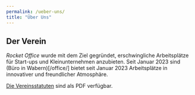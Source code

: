 ```yaml
---
permalink: /ueber-uns/
title: "Über Uns"
---
```


## Der Verein

_Rocket Office_ wurde mit dem Ziel gegründet, erschwingliche Arbeitsplätze für Start-ups und Kleinunternehmen anzubieten. Seit Januar 2023 sind  (Büro in Wabern)[/office/] bietet seit Januar 2023 Arbeitsplätze in innovativer und freundlicher Atmosphäre.

[Die Vereinsstatuten](/assets/RocketOffice_Statuten.pdf) sind als PDF verfügbar.
